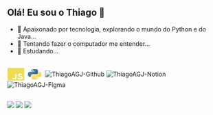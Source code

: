 ## Olá! Eu sou o Thiago 👋

- 🎯 Apaixonado por tecnologia, explorando o mundo do Python e do Java...
- 🧠 Tentando fazer o computador me entender...
- 🌱 Estudando...

<div style="display: inline_block"><br>
  <img align="center" alt="ThiagoAGJ-Js" height="30" width="40" src="https://raw.githubusercontent.com/devicons/devicon/master/icons/javascript/javascript-plain.svg">
  <img align="center" alt="ThiagoAGJ-Python" height="30" width="40" src="https://raw.githubusercontent.com/devicons/devicon/master/icons/python/python-original.svg">
  <img align="center" alt="ThiagoAGJ-Github" height="30" width="40" src="https://cdn.jsdelivr.net/gh/devicons/devicon@latest/icons/github/github-original.svg">
  <img align="center" alt="ThiagoAGJ-Notion" height="30" width="40" src="https://cdn.jsdelivr.net/gh/devicons/devicon@latest/icons/notion/notion-original.svg">
  <img align="center" alt="ThiagoAGJ-Figma" height="30" width="40" src="https://cdn.jsdelivr.net/gh/devicons/devicon@latest/icons/figma/figma-original.svg">

  ##

<div> 
  
  <a href="https://www.instagram.com/thi_junior_/" target="_blank"><img src="https://img.shields.io/badge/-Instagram-%23E4405F?style=for-the-badge&logo=instagram&logoColor=white" target="_blank"></a>
  <a href = "mailto:thaquino.dev@gmail.com"><img src="https://img.shields.io/badge/-Gmail-%23333?style=for-the-badge&logo=gmail&logoColor=white" target="_blank"></a>
  <a href="https://www.linkedin.com/in/thiago-aquino-gomes-junior" target="_blank"><img src="https://img.shields.io/badge/LinkedIn-0077B5?style=for-the-badge&logo=linkedin&logoColor=white" /></a>
  
</div>
